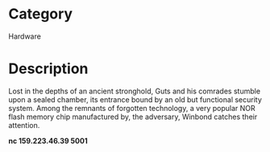 # Category
Hardware

# Description
Lost in the depths of an ancient stronghold, Guts and his comrades stumble upon a sealed chamber, its entrance bound by an old but functional security system. Among the remnants of forgotten technology, a very popular NOR flash memory chip manufactured by, the adversary, Winbond  catches their attention.

**nc 159.223.46.39 5001**
